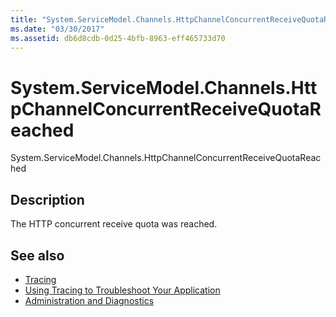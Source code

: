 ```yaml
---
title: "System.ServiceModel.Channels.HttpChannelConcurrentReceiveQuotaReached"
ms.date: "03/30/2017"
ms.assetid: db6d8cdb-0d25-4bfb-8963-eff465733d70
---
```

# System.ServiceModel.Channels.HttpChannelConcurrentReceiveQuotaReached
System.ServiceModel.Channels.HttpChannelConcurrentReceiveQuotaReached  
  
## Description  
 The HTTP concurrent receive quota was reached.  
  
## See also

- [Tracing](index.md)
- [Using Tracing to Troubleshoot Your Application](using-tracing-to-troubleshoot-your-application.md)
- [Administration and Diagnostics](../index.md)
